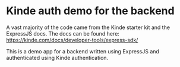 # Kinde auth demo for the backend
A vast majority of the code came from the Kinde starter kit and the ExpressJS docs. The docs can be found here: https://kinde.com/docs/developer-tools/express-sdk/

This is a demo app for a backend written using ExpressJS and authenticated using Kinde authentication.
